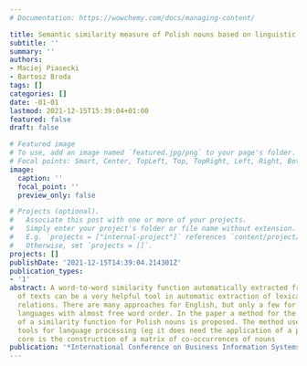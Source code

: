 ```yaml
---
# Documentation: https://wowchemy.com/docs/managing-content/

title: Semantic similarity measure of Polish nouns based on linguistic features
subtitle: ''
summary: ''
authors:
- Maciej Piasecki
- Bartosz Broda
tags: []
categories: []
date: -01-01
lastmod: 2021-12-15T15:39:04+01:00
featured: false
draft: false

# Featured image
# To use, add an image named `featured.jpg/png` to your page's folder.
# Focal points: Smart, Center, TopLeft, Top, TopRight, Left, Right, BottomLeft, Bottom, BottomRight.
image:
  caption: ''
  focal_point: ''
  preview_only: false

# Projects (optional).
#   Associate this post with one or more of your projects.
#   Simply enter your project's folder or file name without extension.
#   E.g. `projects = ["internal-project"]` references `content/project/deep-learning/index.md`.
#   Otherwise, set `projects = []`.
projects: []
publishDate: '2021-12-15T14:39:04.214301Z'
publication_types:
- '1'
abstract: A word-to-word similarity function automatically extracted from a corpus
  of texts can be a very helpful tool in automatic extraction of lexical semantic
  relations. There are many approaches for English, but only a few for inflective
  languages with almost free word order. In the paper a method for the construction
  of a similarity function for Polish nouns is proposed. The method uses only simple
  tools for language processing (eg it does need the application of a parser). The
  core is the construction of a matrix of co-occurrences of nouns
publication: '*International Conference on Business Information Systems*'
---
```

